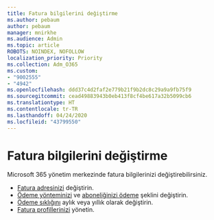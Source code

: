 ```yaml
---
title: Fatura bilgilerini değiştirme
ms.author: pebaum
author: pebaum
manager: mnirkhe
ms.audience: Admin
ms.topic: article
ROBOTS: NOINDEX, NOFOLLOW
localization_priority: Priority
ms.collection: Adm_O365
ms.custom:
- "9002555"
- "4942"
ms.openlocfilehash: ddd37c4d2faf2e779b21f9b2dc8c29a9a9fb75f9
ms.sourcegitcommit: cead49883943b0eb413f8cf4be617a32b5099cb6
ms.translationtype: HT
ms.contentlocale: tr-TR
ms.lasthandoff: 04/24/2020
ms.locfileid: "43799550"
---
```

# <a name="change-billing-information"></a>Fatura bilgilerini değiştirme

Microsoft 365 yönetim merkezinde fatura bilgilerinizi değiştirebilirsiniz. 

- [Fatura adresinizi](https://docs.microsoft.com/microsoft-365/commerce/billing-and-payments/change-your-billing-addresses) değiştirin.
- [Ödeme yönteminizi](https://docs.microsoft.com/microsoft-365/commerce/billing-and-payments/add-update-or-remove-credit-card-or-bank-account) ve [aboneliğinizi ödeme](https://docs.microsoft.com/microsoft-365/commerce/billing-and-payments/pay-for-your-subscription) şeklini değiştirin.
- [Ödeme sıklığını](https://docs.microsoft.com/microsoft-365/commerce/billing-and-payments/change-payment-frequency) aylık veya yıllık olarak değiştirin.
- [Fatura profillerinizi](https://docs.microsoft.com/microsoft-365/commerce/billing-and-payments/manage-billing-profiles) yönetin.

